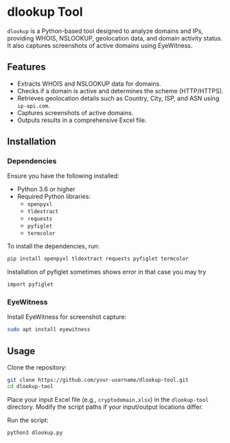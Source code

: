 # dlookup Tool

`dlookup` is a Python-based tool designed to analyze domains and IPs, providing WHOIS, NSLOOKUP, geolocation data, and domain activity status. It also captures screenshots of active domains using EyeWitness.

## Features
- Extracts WHOIS and NSLOOKUP data for domains.
- Checks if a domain is active and determines the scheme (HTTP/HTTPS).
- Retrieves geolocation details such as Country, City, ISP, and ASN using `ip-api.com`.
- Captures screenshots of active domains.
- Outputs results in a comprehensive Excel file.

## Installation

### Dependencies
Ensure you have the following installed:
- Python 3.6 or higher
- Required Python libraries:
  - `openpyxl`
  - `tldextract`
  - `requests`
  - `pyfiglet`
  - `termcolor`

To install the dependencies, run:
```bash
pip install openpyxl tldextract requests pyfiglet termcolor
```
Installation of pyfiglet sometimes shows error in that case you may try 
```bash
import pyfiglet
```

### EyeWitness
Install EyeWitness for screenshot capture:
```bash
sudo apt install eyewitness
```

## Usage

Clone the repository:
```bash
git clone https://github.com/your-username/dlookup-tool.git
cd dlookup-tool
```

Place your input Excel file (e.g., `cryptodomain.xlsx`) in the `dlookup-tool` directory. Modify the script paths if your input/output locations differ.

Run the script:
```bash
python3 dlookup.py
```

